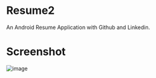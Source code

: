 # Resume2
An Android Resume Application with Github and Linkedin.

# Screenshot
![image](https://user-images.githubusercontent.com/35839720/106355692-b5ca4480-631f-11eb-8a03-8ca5c0b14ff6.png)

